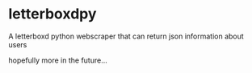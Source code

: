 # letterboxdpy
A letterboxd python webscraper that can return json information about users

hopefully more in the future...
